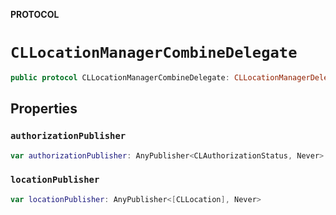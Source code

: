 **PROTOCOL**

# `CLLocationManagerCombineDelegate`

```swift
public protocol CLLocationManagerCombineDelegate: CLLocationManagerDelegate
```

## Properties
### `authorizationPublisher`

```swift
var authorizationPublisher: AnyPublisher<CLAuthorizationStatus, Never>
```

### `locationPublisher`

```swift
var locationPublisher: AnyPublisher<[CLLocation], Never>
```
